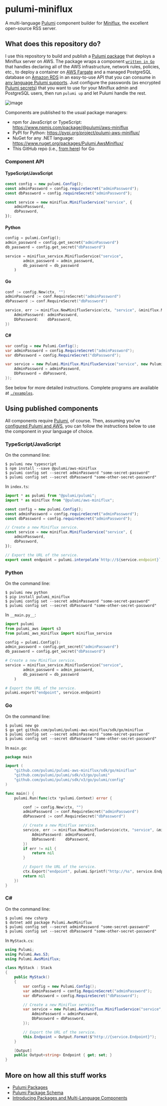 # pulumi-miniflux

A multi-language [Pulumi](https://pulumi.com) component builder for [Miniflux](https://miniflux.app/), the excellent open-source RSS server.

## What does this repository do?

I use this repository to build and publish a [Pulumi package](https://www.pulumi.com/docs/guides/pulumi-packages/) that deploys a Miniflux server on AWS. The package wraps a component [`written in Go`](./provider/pkg/provider/miniflux.go) that handles declaring all of the AWS infrastructure, network rules, policies, etc., to deploy a container on [AWS Fargate](https://aws.amazon.com/fargate) and a managed PostgreSQL database on [Amazon RDS](https://aws.amazon.com/rds/) in an easy-to-use API that you can consume in [any language Pulumi supports](https://www.pulumi.com/docs/intro/languages/). Just configure the passwords (as encrypted [Pulumi secrets](https://www.pulumi.com/docs/intro/concepts/secrets/)) that you want to use for your Miniflux admin and PostgreSQL users, then run `pulumi up` and let Pulumi handle the rest.

![image](https://user-images.githubusercontent.com/274700/121072754-735dbc00-c786-11eb-9310-e29873dac554.png)

Components are published to the usual package managers:

* npm for JavaScript or TypeScript: https://www.npmjs.com/package/@pulumi/aws-miniflux
* PyPI for Python: https://pypi.org/project/pulumi-aws-miniflux/
* NuGet for any .NET language: https://www.nuget.org/packages/Pulumi.AwsMiniflux/
* This GitHub repo (i.e., [from here](./sdk/go)) for Go

### Component API

#### TypeScript/JavaScript

```typescript
const config = new pulumi.Config();
const adminPassword = config.requireSecret("adminPassword");
const dbPassword = config.requireSecret("adminPassword");

const service = new miniflux.MinifluxService("service", {
    adminPassword,
    dbPassword,
});
```

#### Python

```python
config = pulumi.Config();
admin_password = config.get_secret("adminPassword")
db_password = config.get_secret("dbPassword")

service = miniflux_service.MinifluxService("service",
        admin_password = admin_password,
        db_password = db_password
    )
```

#### Go

```go
conf := config.New(ctx, "")
adminPassword := conf.RequireSecret("adminPassword")
dbPassword := conf.RequireSecret("dbPassword")

service, err := miniflux.NewMinifluxService(ctx, "service", &miniflux.MinifluxServiceArgs{
    AdminPassword: adminPassword,
    DbPassword:    dbPassword,
})
```

#### C#

```csharp
var config = new Pulumi.Config();
var adminPassword = config.RequireSecret("adminPassword");
var dbPassword = config.RequireSecret("dbPassword");

var service = new Pulumi.Miniflux.MinifluxService("service", new Pulumi.Miniflux.MinifluxServiceArgs{
    AdminPassword = adminPassword,
    DbPassword = dbPassword,
});
```

See below for more detailed instructions. Complete programs are available at [`./examples`](./examples).

## Using published components

All components require [Pulumi](https://www.pulumi.com/docs/get-started), of course. Then, assuming you've [configured Pulumi and AWS](https://www.pulumi.com/docs/intro/cloud-providers/aws/), you can follow the instructions below to use the component in your language of choice.

### TypeScript/JavaScript

On the command line:

```
$ pulumi new typescript
$ npm install --save @pulumi/aws-miniflux
$ pulumi config set --secret adminPassword "some-secret-password"
$ pulumi config set --secret dbPassword "some-other-secret-password"
```

In `index.ts`:

```typescript
import * as pulumi from "@pulumi/pulumi";
import * as miniflux from "@pulumi/aws-miniflux";

const config = new pulumi.Config();
const adminPassword = config.requireSecret("adminPassword");
const dbPassword = config.requireSecret("adminPassword");

// Create a new Miniflux service.
const service = new miniflux.MinifluxService("service", {
    adminPassword,
    dbPassword,
});

// Export the URL of the service.
export const endpoint = pulumi.interpolate`http://${service.endpoint}`;
```

### Python

On the command line:

```
$ pulumi new python
$ pip install pulumi_miniflux
$ pulumi config set --secret adminPassword "some-secret-password"
$ pulumi config set --secret dbPassword "some-other-secret-password"
```

In `__main.py__`:

```python
import pulumi
from pulumi_aws import s3
from pulumi_aws_miniflux import miniflux_service

config = pulumi.Config();
admin_password = config.get_secret("adminPassword")
db_password = config.get_secret("dbPassword")

# Create a new Miniflux service.
service = miniflux_service.MinifluxService("service",
        admin_password = admin_password,
        db_password = db_password
    )

# Export the URL of the service.
pulumi.export("endpoint", service.endpoint)
```

### Go

On the command line:

```
$ pulumi new go
$ go get github.com/pulumi/pulumi-aws-miniflux/sdk/go/miniflux
$ pulumi config set --secret adminPassword "some-secret-password"
$ pulumi config set --secret dbPassword "some-other-secret-password"
```

In `main.go`:

```go
package main

import (
	"github.com/pulumi/pulumi-aws-miniflux/sdk/go/miniflux"
	"github.com/pulumi/pulumi/sdk/v3/go/pulumi"
	"github.com/pulumi/pulumi/sdk/v3/go/pulumi/config"
)

func main() {
	pulumi.Run(func(ctx *pulumi.Context) error {

		conf := config.New(ctx, "")
		adminPassword := conf.RequireSecret("adminPassword")
		dbPassword := conf.RequireSecret("dbPassword")

		// Create a new Miniflux service.
		service, err := miniflux.NewMinifluxService(ctx, "service", &miniflux.MinifluxServiceArgs{
			AdminPassword: adminPassword,
			DbPassword:    dbPassword,
		})
		if err != nil {
			return nil
		}

		// Export the URL of the service.
		ctx.Export("endpoint", pulumi.Sprintf("http://%s", service.Endpoint))
		return nil
	})
}
```

### C#

On the command line:

```
$ pulumi new csharp
$ dotnet add package Pulumi.AwsMiniflux
$ pulumi config set --secret adminPassword "some-secret-password"
$ pulumi config set --secret dbPassword "some-other-secret-password"
```

In `MyStack.cs`:

```csharp
using Pulumi;
using Pulumi.Aws.S3;
using Pulumi.AwsMiniflux;

class MyStack : Stack
{
    public MyStack()
    {
        var config = new Pulumi.Config();
        var adminPassword = config.RequireSecret("adminPassword");
        var dbPassword = config.RequireSecret("dbPassword");

        // Create a new Miniflux service.
        var service = new Pulumi.AwsMiniflux.MinifluxService("service", new Pulumi.AwsMiniflux.MinifluxServiceArgs{
            AdminPassword = adminPassword,
            DbPassword = dbPassword,
        });

        // Export the URL of the service.
        this.Endpoint = Output.Format($"http://{service.Endpoint}");
    }

    [Output]
    public Output<string> Endpoint { get; set; }
}
```

## More on how all this stuff works

* [Pulumi Packages](https://www.pulumi.com/docs/guides/pulumi-packages/)
* [Pulumi Package Schema](https://www.pulumi.com/docs/guides/pulumi-packages/schema/)
* [Introducing Packages and Multi-Language Components](https://www.pulumi.com/blog/pulumiup-pulumi-packages-multi-language-components/)
